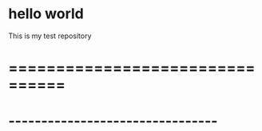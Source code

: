 # hello world
This is my test repository
# ================================
# --------------------------------

